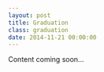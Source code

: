 ```yaml
---
layout: post
title: Graduation
class: graduation
date: 2014-11-21 00:00:00
---
```


Content coming soon&hellip;
